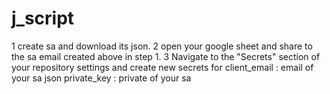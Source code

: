 # j_script

1 create sa and download its json. 
2 open your google sheet and share to the sa email created above in step 1. 
3 Navigate to the "Secrets" section of your repository settings and create new secrets for 
client_email : email of your sa json 
private_key : private of your sa 
